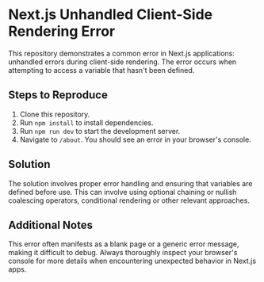 # Next.js Unhandled Client-Side Rendering Error

This repository demonstrates a common error in Next.js applications: unhandled errors during client-side rendering.  The error occurs when attempting to access a variable that hasn't been defined.

## Steps to Reproduce

1. Clone this repository.
2. Run `npm install` to install dependencies.
3. Run `npm run dev` to start the development server.
4. Navigate to `/about`. You should see an error in your browser's console.

## Solution

The solution involves proper error handling and ensuring that variables are defined before use.  This can involve using optional chaining or nullish coalescing operators, conditional rendering or other relevant approaches.

## Additional Notes

This error often manifests as a blank page or a generic error message, making it difficult to debug.  Always thoroughly inspect your browser's console for more details when encountering unexpected behavior in Next.js apps.

